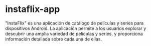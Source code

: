 # instaflix-app
"InstaFlix" es una aplicación de catálogo de películas y series para dispositivos Android. La aplicación permite a los usuarios explorar y descubrir una amplia variedad de películas y series, y proporciona información detallada sobre cada una de ellas.
